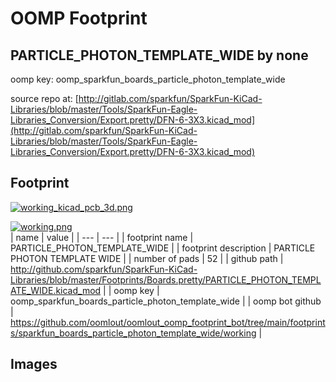 # OOMP Footprint  
## PARTICLE_PHOTON_TEMPLATE_WIDE  by none  
  
oomp key: oomp_sparkfun_boards_particle_photon_template_wide  
  
source repo at: [http://gitlab.com/sparkfun/SparkFun-KiCad-Libraries/blob/master/Tools/SparkFun-Eagle-Libraries_Conversion/Export.pretty/DFN-6-3X3.kicad_mod](http://gitlab.com/sparkfun/SparkFun-KiCad-Libraries/blob/master/Tools/SparkFun-Eagle-Libraries_Conversion/Export.pretty/DFN-6-3X3.kicad_mod)  
## Footprint  
  
[![working_kicad_pcb_3d.png](working_kicad_pcb_3d_600.png)](working_kicad_pcb_3d.png)  
  
[![working.png](working_600.png)](working.png)  
| name | value | 
| --- | --- | 
| footprint name | PARTICLE_PHOTON_TEMPLATE_WIDE | 
| footprint description | PARTICLE PHOTON TEMPLATE WIDE | 
| number of pads | 52 | 
| github path | http://github.com/sparkfun/SparkFun-KiCad-Libraries/blob/master/Footprints/Boards.pretty/PARTICLE_PHOTON_TEMPLATE_WIDE.kicad_mod | 
| oomp key | oomp_sparkfun_boards_particle_photon_template_wide | 
| oomp bot github | https://github.com/oomlout/oomlout_oomp_footprint_bot/tree/main/footprints/sparkfun_boards_particle_photon_template_wide/working | 
## Images  
